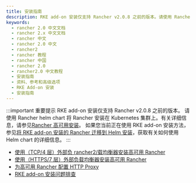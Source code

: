 ```yaml
---
title: 安装指南
description: RKE add-on 安装仅支持 Rancher v2.0.8 之前的版本。请使用 Rancher helm chart 将 Rancher 安装在 Kubernetes 集群上。
keywords:
  - rancher 2.0 中文文档
  - rancher 2.x 中文文档
  - rancher 中文
  - rancher 2.0 中文
  - rancher2
  - rancher 教程
  - rancher 中国
  - rancher 2.0
  - rancher2.0 中文教程
  - 安装指南
  - 资料、参考和高级选项
  - RKE Add-on 安装
  - 安装指南
---
```


:::important 重要提示
RKE add-on 安装仅支持 Rancher v2.0.8 之前的版本。
请使用 Rancher helm chart 将 Rancher 安装在 Kubernetes 集群上。有关详细信息，请参见[Rancher 高可用安装](/docs/rancher2/installation/k8s-install/_index)。
如果您当前正在使用 RKE add-on 安装方法，参见[将 RKE add-on 安装的 Rancher 迁移到 Helm 安装](/docs/rancher2/upgrades/upgrades/migrating-from-rke-add-on/_index)，获取有关如何使用 Helm chart 的详细信息。
:::

- [使用（TCP/4 层）外部负 rancher2/载均衡器安装高可用 Rancher](/docs/rancher2/installation/options/rke-add-on/layer-4-lb/_index)
- [使用（HTTPS/7 层）外部负载均衡器安装高可用 Rancher](/docs/rancher2/installation/options/rke-add-on/layer-7-lb/_index)
- [为高可用 Rancher 配置 HTTP Proxy](/docs/rancher2/installation/options/rke-add-on/proxy/_index)
- [RKE add-on 安装问题排查](/docs/rancher2/installation/options/rke-add-on/troubleshooting/_index)
